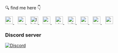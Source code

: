 🔍 find me here 👇

[
  <img
    src="https://image.flaticon.com/icons/svg/1/1198.svg"
    width="25"
    title="website"
    alt="website"
  />
](https://only4.dev)
&nbsp;&nbsp;
[
  <img
    src="https://image.flaticon.com/icons/svg/2111/2111502.svg"
    width="25"
    title="medium"
    alt="medium"
  />
](https://medium.com/@only4)
&nbsp;&nbsp;
[
  <img
    src="https://image.flaticon.com/icons/svg/1409/1409945.svg"
    width="25"
    title="linkedin"
    alt="linkedin"
  />
](https://www.linkedin.com/in/mohitkyadav/)
&nbsp;&nbsp;
[
  <img
    src="https://image.flaticon.com/icons/svg/2111/2111255.svg"
    width="25"
    title="angelist"
    alt="angelist"
  />
](https://angel.co/u/mohitkyadav)
&nbsp;&nbsp;
[
  <img
    src="https://img.icons8.com/color/2x/stackoverflow.png"
    width="25"
    title="stackoverflow"
    alt="stackoverflow"
  />
](https://stackoverflow.com/users/7986026/only4)
&nbsp;&nbsp;
[
  <img
    src="https://image.flaticon.com/icons/svg/919/919847.svg"
    width="25"
    title="github"
    alt="github"
  />
](http://www.github.com/mohitkyadav)
&nbsp;&nbsp;
[
  <img
    src="https://image.flaticon.com/icons/svg/732/732223.svg"
    width="25"
    title="mail"
    alt="mail"
  />
](mailto:me@only4.dev)
&nbsp;&nbsp;
[
  <img
    src="https://image.flaticon.com/icons/svg/355/355990.svg"
    width="25"
    title="reddit"
    alt="reddit"
  />
](https://www.reddit.com/user/draemonn)
&nbsp;&nbsp;
[
  <img
    src="https://image.flaticon.com/icons/svg/2111/2111627.svg"
    width="25"
    title="spotify"
    alt="spotify"
  />
](https://open.spotify.com/user/mukulkyadav?si=QbWtxCJWS96BaBUp2Ow9Bw)

### Discord server
[![Discord](https://img.shields.io/discord/522610943037931551?color=7389D8&logo=discord&style=for-the-badge)](https://discord.gg/bJGQRJx)
